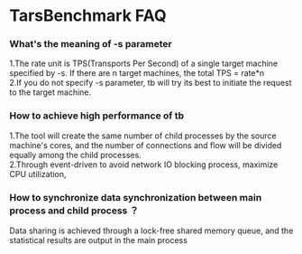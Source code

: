 # TarsBenchmark FAQ

### What's the meaning of -s parameter

1.The rate unit is TPS(Transports Per Second) of a single target machine specified by -s. If there are n target machines, the total TPS = rate*n<br/>
2.If you do not specify -s parameter, tb will try its best to initiate the request to the target machine.

### How to achieve high performance of tb

1.The tool will create the same number of child processes by the source machine's cores, and the number of connections and flow will be divided equally among the child processes.<br/>
2.Through event-driven to avoid network IO blocking process, maximize CPU utilization,

### How to synchronize data synchronization between main process and child process ？

Data sharing is achieved through a lock-free shared memory queue, and the statistical results are output in the main process
